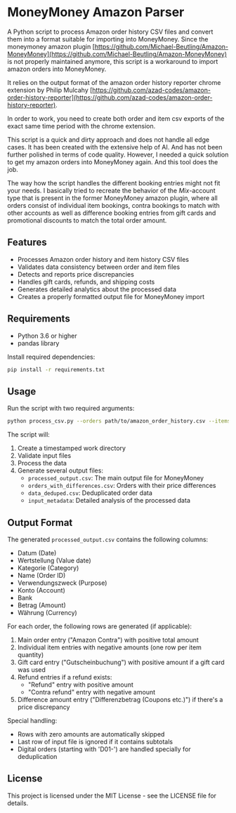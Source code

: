# MoneyMoney Amazon Parser

A Python script to process Amazon order history CSV files and convert them into a format suitable for importing into MoneyMoney.
Since the moneymoney amazon plugin [https://github.com/Michael-Beutling/Amazon-MoneyMoney](https://github.com/Michael-Beutling/Amazon-MoneyMoney) is not properly maintained anymore, this script is a workaround to import amazon orders into MoneyMoney.

It relies on the output format of the amazon order history reporter chrome extension by Philip Mulcahy [https://github.com/azad-codes/amazon-order-history-reporter](https://github.com/azad-codes/amazon-order-history-reporter).

In order to work, you need to create both order and item csv exports of the exact same time period with the chrome extension.

This script is a quick and dirty approach and does not handle all edge cases. It has been created with the extensive help of AI. And has not been further polished in terms of code quality. However, I needed a quick solution to get my amazon orders into MoneyMoney again. And this tool does the job.

The way how the script handles the different booking entries might not fit your needs. I basically tried to recreate the behavior of the *Mix*-account type that is present in the former MoneyMoney amazon plugin, where all orders consist of individual item bookings, contra bookings to match with other accounts as well as difference booking entries from gift cards and promotional discounts to match the total order amount.

## Features

- Processes Amazon order history and item history CSV files
- Validates data consistency between order and item files
- Detects and reports price discrepancies
- Handles gift cards, refunds, and shipping costs
- Generates detailed analytics about the processed data
- Creates a properly formatted output file for MoneyMoney import

## Requirements

- Python 3.6 or higher
- pandas library

Install required dependencies:

```bash
pip install -r requirements.txt
```

## Usage

Run the script with two required arguments:
```bash
python process_csv.py --orders path/to/amazon_order_history.csv --items path/to/amazon_item_history.csv
```

The script will:
1. Create a timestamped work directory
2. Validate input files
3. Process the data
4. Generate several output files:
   - `processed_output.csv`: The main output file for MoneyMoney
   - `orders_with_differences.csv`: Orders with their price differences
   - `data_deduped.csv`: Deduplicated order data
   - `input_metadata`: Detailed analysis of the processed data

## Output Format

The generated `processed_output.csv` contains the following columns:
- Datum (Date)
- Wertstellung (Value date)
- Kategorie (Category)
- Name (Order ID)
- Verwendungszweck (Purpose)
- Konto (Account)
- Bank
- Betrag (Amount)
- Währung (Currency)

For each order, the following rows are generated (if applicable):
1. Main order entry ("Amazon Contra") with positive total amount
2. Individual item entries with negative amounts (one row per item quantity)
3. Gift card entry ("Gutscheinbuchung") with positive amount if a gift card was used
4. Refund entries if a refund exists:
   - "Refund" entry with positive amount
   - "Contra refund" entry with negative amount
5. Difference amount entry ("Differenzbetrag (Coupons etc.)") if there's a price discrepancy

Special handling:
- Rows with zero amounts are automatically skipped
- Last row of input file is ignored if it contains subtotals
- Digital orders (starting with 'D01-') are handled specially for deduplication

## License

This project is licensed under the MIT License - see the LICENSE file for details.